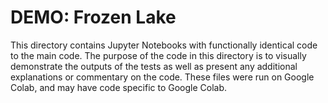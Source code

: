 # DEMO: Frozen Lake

This directory contains Jupyter Notebooks with functionally identical code to the main code. The purpose of the code in this directory is to visually demonstrate the outputs of the tests as well as present any additional explanations or commentary on the code. These files were run on Google Colab, and may have code specific to Google Colab.
